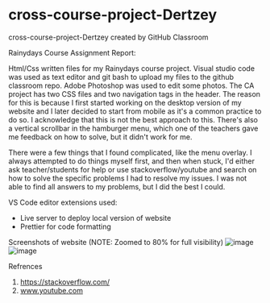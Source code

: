 # cross-course-project-Dertzey
cross-course-project-Dertzey created by GitHub Classroom

Rainydays Course Assignment Report:

Html/Css written files for my Rainydays course project. Visual studio code was used as text editor and git bash to upload my files to the github classroom repo. 
Adobe Photoshop was used to edit some photos. The CA project has two CSS files and two navigation tags in the header. The reason for this is because I first
started working on the desktop version of my website and I later decided to start from mobile as it's a common practice to do so. I acknowledge that this is not
the best approach to this. There's also a vertical scrollbar in the hamburger menu, which one of the teachers gave me feedback on how to solve, but it didn't work
for me. 

There were a few things that I found complicated, like the menu overlay. I always attempted to do things myself first, and then when stuck, I'd either ask teacher/students for help
or use stackoverflow/youtube and search on how to solve the specific problems I had to resolve my issues. I was not able to find all answers to my problems, but I did the best I could.

VS Code editor extensions used:
- Live server to deploy local version of website
- Prettier for code formatting

Screenshots of website (NOTE: Zoomed to 80% for full visibility)
![image](https://user-images.githubusercontent.com/45997915/215336464-4d33e10b-027c-4a58-8dc8-40d0095553c2.png)
![image](https://user-images.githubusercontent.com/45997915/215336559-d9287075-54a6-4221-a4e5-3ced3f17670c.png)






Refrences 
1. https://stackoverflow.com/
2. www.youtube.com
